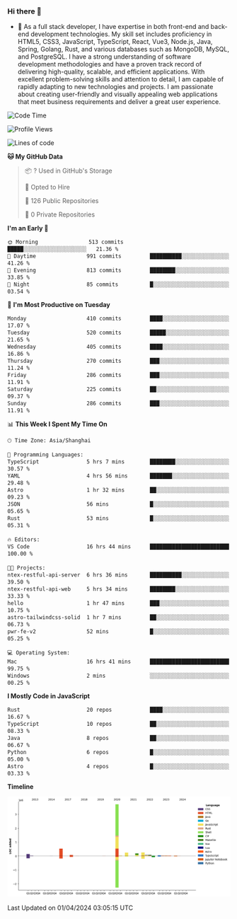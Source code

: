 ### Hi there 👋

- 🌱 As a full stack developer, I have expertise in both front-end and back-end development technologies. My skill set includes proficiency in HTML5, CSS3, JavaScript, TypeScript, React, Vue3, Node.js, Java, Spring, Golang, Rust, and various databases such as MongoDB, MySQL, and PostgreSQL. I have a strong understanding of software development methodologies and have a proven track record of delivering high-quality, scalable, and efficient applications. With excellent problem-solving skills and attention to detail, I am capable of rapidly adapting to new technologies and projects. I am passionate about creating user-friendly and visually appealing web applications that meet business requirements and deliver a great user experience.

<!--START_SECTION:waka-->
![Code Time](http://img.shields.io/badge/Code%20Time-1%2C314%20hrs%2038%20mins-blue)

![Profile Views](http://img.shields.io/badge/Profile%20Views-0-blue)

![Lines of code](https://img.shields.io/badge/From%20Hello%20World%20I%27ve%20Written-5.6%20million%20lines%20of%20code-blue)

**🐱 My GitHub Data** 

> 📦 ? Used in GitHub's Storage 
 > 
> 💼 Opted to Hire
 > 
> 📜 126 Public Repositories 
 > 
> 🔑 0 Private Repositories 
 > 
**I'm an Early 🐤** 

```text
🌞 Morning                513 commits         █████░░░░░░░░░░░░░░░░░░░░   21.36 % 
🌆 Daytime                991 commits         ██████████░░░░░░░░░░░░░░░   41.26 % 
🌃 Evening                813 commits         ████████░░░░░░░░░░░░░░░░░   33.85 % 
🌙 Night                  85 commits          █░░░░░░░░░░░░░░░░░░░░░░░░   03.54 % 
```
📅 **I'm Most Productive on Tuesday** 

```text
Monday                   410 commits         ████░░░░░░░░░░░░░░░░░░░░░   17.07 % 
Tuesday                  520 commits         █████░░░░░░░░░░░░░░░░░░░░   21.65 % 
Wednesday                405 commits         ████░░░░░░░░░░░░░░░░░░░░░   16.86 % 
Thursday                 270 commits         ███░░░░░░░░░░░░░░░░░░░░░░   11.24 % 
Friday                   286 commits         ███░░░░░░░░░░░░░░░░░░░░░░   11.91 % 
Saturday                 225 commits         ██░░░░░░░░░░░░░░░░░░░░░░░   09.37 % 
Sunday                   286 commits         ███░░░░░░░░░░░░░░░░░░░░░░   11.91 % 
```


📊 **This Week I Spent My Time On** 

```text
🕑︎ Time Zone: Asia/Shanghai

💬 Programming Languages: 
TypeScript               5 hrs 7 mins        ████████░░░░░░░░░░░░░░░░░   30.57 % 
YAML                     4 hrs 56 mins       ███████░░░░░░░░░░░░░░░░░░   29.48 % 
Astro                    1 hr 32 mins        ██░░░░░░░░░░░░░░░░░░░░░░░   09.23 % 
JSON                     56 mins             █░░░░░░░░░░░░░░░░░░░░░░░░   05.65 % 
Rust                     53 mins             █░░░░░░░░░░░░░░░░░░░░░░░░   05.31 % 

🔥 Editors: 
VS Code                  16 hrs 44 mins      █████████████████████████   100.00 % 

🐱‍💻 Projects: 
ntex-restful-api-server  6 hrs 36 mins       ██████████░░░░░░░░░░░░░░░   39.50 % 
ntex-restful-api-web     5 hrs 34 mins       ████████░░░░░░░░░░░░░░░░░   33.33 % 
hello                    1 hr 47 mins        ███░░░░░░░░░░░░░░░░░░░░░░   10.75 % 
astro-tailwindcss-solid  1 hr 7 mins         ██░░░░░░░░░░░░░░░░░░░░░░░   06.73 % 
pwr-fe-v2                52 mins             █░░░░░░░░░░░░░░░░░░░░░░░░   05.25 % 

💻 Operating System: 
Mac                      16 hrs 41 mins      █████████████████████████   99.75 % 
Windows                  2 mins              ░░░░░░░░░░░░░░░░░░░░░░░░░   00.25 % 
```

**I Mostly Code in JavaScript** 

```text
Rust                     20 repos            ████░░░░░░░░░░░░░░░░░░░░░   16.67 % 
TypeScript               10 repos            ██░░░░░░░░░░░░░░░░░░░░░░░   08.33 % 
Java                     8 repos             ██░░░░░░░░░░░░░░░░░░░░░░░   06.67 % 
Python                   6 repos             █░░░░░░░░░░░░░░░░░░░░░░░░   05.00 % 
Astro                    4 repos             █░░░░░░░░░░░░░░░░░░░░░░░░   03.33 % 
```



**Timeline**

![Lines of Code chart](https://raw.githubusercontent.com/elton/elton/main/assets/bar_graph.png)


 Last Updated on 01/04/2024 03:05:15 UTC
<!--END_SECTION:waka-->

<!--
**elton/elton** is a ✨ _special_ ✨ repository because its `README.md` (this file) appears on your GitHub profile.

Here are some ideas to get you started:

- 🔭 I’m currently working on ...
- 🌱 I’m currently learning ...
- 👯 I’m looking to collaborate on ...
- 🤔 I’m looking for help with ...
- 💬 Ask me about ...
- 📫 How to reach me: ...
- 😄 Pronouns: ...
- ⚡ Fun fact: ...
-->
